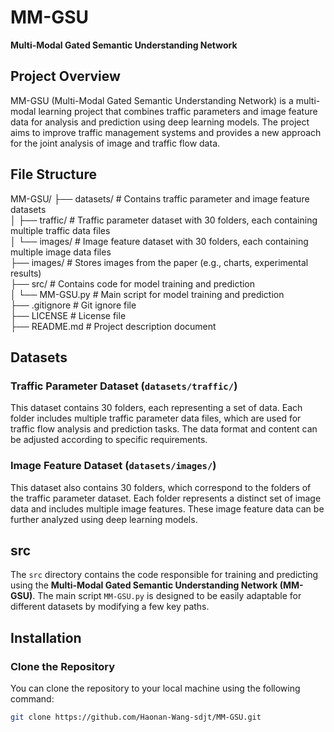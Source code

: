 # MM-GSU
**Multi-Modal Gated Semantic Understanding Network**

## Project Overview

MM-GSU (Multi-Modal Gated Semantic Understanding Network) is a multi-modal learning project that combines traffic parameters and image feature data for analysis and prediction using deep learning models. The project aims to improve traffic management systems and provides a new approach for the joint analysis of image and traffic flow data.

## File Structure

MM-GSU/
├── datasets/             # Contains traffic parameter and image feature datasets  
│   ├── traffic/          # Traffic parameter dataset with 30 folders, each containing multiple traffic data files  
│   └── images/           # Image feature dataset with 30 folders, each containing multiple image data files  
├── images/               # Stores images from the paper (e.g., charts, experimental results)  
├── src/                  # Contains code for model training and prediction  
│   └── MM-GSU.py         # Main script for model training and prediction  
├── .gitignore            # Git ignore file  
├── LICENSE               # License file  
├── README.md             # Project description document  

## Datasets

### Traffic Parameter Dataset (`datasets/traffic/`)

This dataset contains 30 folders, each representing a set of data. Each folder includes multiple traffic parameter data files, which are used for traffic flow analysis and prediction tasks. The data format and content can be adjusted according to specific requirements.

### Image Feature Dataset (`datasets/images/`)

This dataset also contains 30 folders, which correspond to the folders of the traffic parameter dataset. Each folder represents a distinct set of image data and includes multiple image features. These image feature data can be further analyzed using deep learning models.

## src

The `src` directory contains the code responsible for training and predicting using the **Multi-Modal Gated Semantic Understanding Network (MM-GSU)**. The main script `MM-GSU.py` is designed to be easily adaptable for different datasets by modifying a few key paths.

## Installation

### Clone the Repository

You can clone the repository to your local machine using the following command:

```bash
git clone https://github.com/Haonan-Wang-sdjt/MM-GSU.git



